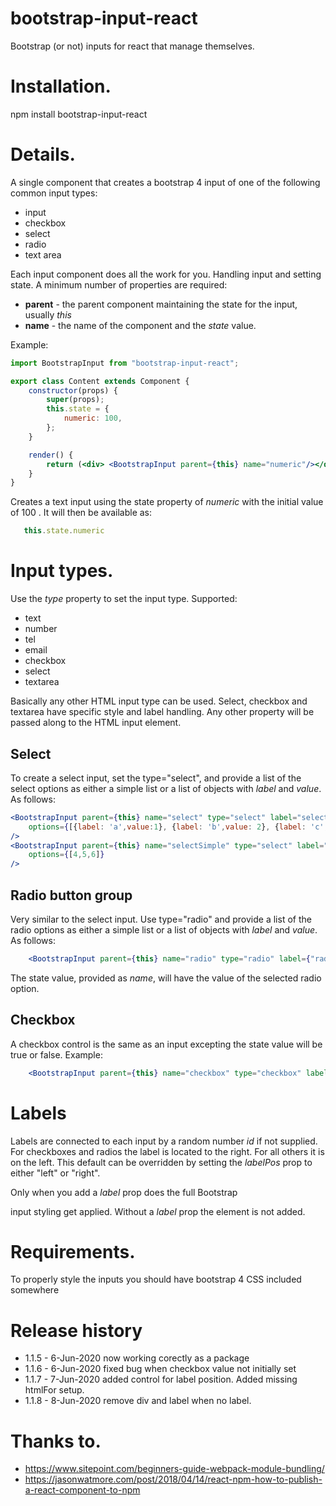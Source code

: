 # bootstrap-input-react

Bootstrap (or not) inputs for react that manage themselves.

Installation.
=============

npm install bootstrap-input-react

Details.
========

A single component that creates a bootstrap 4 input of one of the 
following common input types:

* input 
* checkbox
* select
* radio
* text area

Each input component does all the work for you.  Handling input and setting
state.  A minimum number of properties are required:

* **parent** - the parent component maintaining the state for the input, usually *this*
* **name** - the name of the component and the *state* value.

Example:

```jsx
import BootstrapInput from "bootstrap-input-react";

export class Content extends Component {
    constructor(props) {
        super(props);
        this.state = {
            numeric: 100,
        };
    }

    render() {
        return (<div> <BootstrapInput parent={this} name="numeric"/></div>)
    }
}
```

Creates a text input using the state property of _numeric_ with the initial value of 
100 .  It will then be available as:
 
```javascript
   this.state.numeric
```

Input types.
============

Use the _type_ property to set the input type.  Supported:

* text
* number
* tel
* email
* checkbox
* select
* textarea

Basically any other HTML input type can be used.  Select, checkbox and textarea have
specific style and label handling.  Any other property will be passed along to the 
HTML input element.

Select
------

To create a select input, set the type="select", and provide a list of the select options as either a 
simple list or a list of objects with _label_ and _value_. As follows:

```jsx
<BootstrapInput parent={this} name="select" type="select" label="select" 
    options={[{label: 'a',value:1}, {label: 'b',value: 2}, {label: 'c',value: 3}]}
/>
<BootstrapInput parent={this} name="selectSimple" type="select" label="select simple" 
    options={[4,5,6]}
/>
```

Radio button group
------------------

Very similar to the select input.  Use type="radio" and provide a list of the radio options as either a 
simple list or a list of objects with _label_ and _value_. As follows:

```jsx
    <BootstrapInput parent={this} name="radio" type="radio" label={"radio"} options={[{label: 'a',value:1}, {label: 'b',value: 2}, {label: 'c',value: 3}]}/>
```

The state value, provided as _name_, will have the value of the selected radio option.

Checkbox
--------

A checkbox control is the same as an input excepting the state value will be true or false.  Example:

```jsx
    <BootstrapInput parent={this} name="checkbox" type="checkbox" label="Checkbox"/>

```

Labels
======

Labels are connected to each input by a random number *id* if not supplied.  For checkboxes and radios the
label is located to the right.  For all others it is on the left.  This default can be overridden by
setting the *labelPos* prop to either "left" or "right".

Only when you add a *label* prop does the full Bootstrap <div> input styling get applied.  Without a *label*
prop the <label> element is not added.

Requirements.
=============

To properly style the inputs you should have bootstrap 4 CSS included somewhere

Release history
===============

* 1.1.5 -  6-Jun-2020 now working corectly as a package
* 1.1.6 -  6-Jun-2020 fixed bug when checkbox value not initially set
* 1.1.7 -  7-Jun-2020 added control for label position. Added missing htmlFor setup.
* 1.1.8 -  8-Jun-2020 remove div and label when no label.

Thanks to.
==========

* https://www.sitepoint.com/beginners-guide-webpack-module-bundling/
* https://jasonwatmore.com/post/2018/04/14/react-npm-how-to-publish-a-react-component-to-npm
